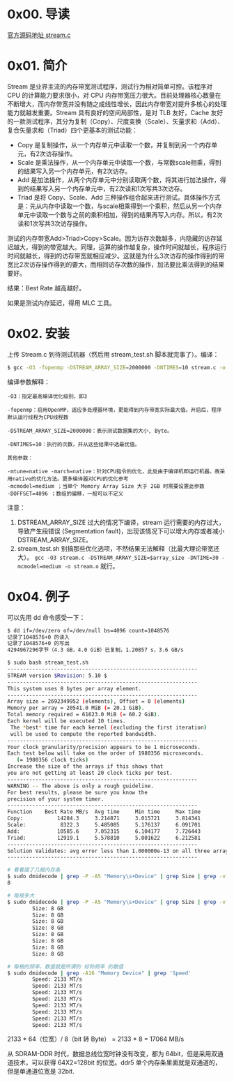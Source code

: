 # 0x00. 导读

[官方源码地址 stream.c](http://www.cs.virginia.edu/stream/FTP/Code/stream.c)

# 0x01. 简介

Stream 是业界主流的内存带宽测试程序，测试行为相对简单可控。该程序对 CPU 的计算能力要求很小，对 CPU 内存带宽压力很大。目前处理器核心数量在不断增大，而内存带宽并没有随之成线性增长，因此内存带宽对提升多核心的处理能力就越发重要。Stream 具有良好的空间局部性，是对 TLB 友好，Cache 友好的一款测试程序，其分为复制（Copy）、尺度变换（Scale）、矢量求和（Add）、复合矢量求和（Triad）四个更基本的测试功能：

- Copy 是复制操作，从一个内存单元中读取一个数，并复制到另一个内存单元，有2次访存操作。
- Scale 是乘法操作，从一个内存单元中读取一个数，与常数scale相乘，得到的结果写入另一个内存单元，有2次访存。
- Add 是加法操作，从两个内存单元中分别读取两个数，将其进行加法操作，得到的结果写入另一个内存单元中，有2次读和1次写共3次访存。
- Triad 是将 Copy、Scale、Add 三种操作组合起来进行测试。具体操作方式是：先从内存中读取一个数，与scale相乘得到一个乘积，然后从另一个内存单元中读取一个数与之前的乘积相加，得到的结果再写入内存。所以，有2次读和1次写共3次访存操作。

测试的内存带宽Add>Triad>Copy>Scale。因为访存次数越多，内隐藏的访存延迟越大，得到的带宽越大。同理，运算的操作越复杂，操作时间就越长，程序运行时间就越长，得到的访存带宽就相应减少。这就是为什么3次访存的操作得到的带宽比2次访存操作得到的要大，而相同访存次数的操作，加法要比乘法得到的结果要好。

结果：Best Rate 越高越好。

如果是测试内存延迟，得用 MLC 工具。

# 0x02. 安装

上传 Stream.c 到待测试机器（然后用 stream_test.sh 脚本就完事了）。编译：
```bash
$ gcc -O3 -fopenmp -DSTREAM_ARRAY_SIZE=2000000 -DNTIMES=10 stream.c -o stream
```

编译参数解释：
```
-O3：指定最高编译优化级别，即3

-fopenmp：启用OpenMP，适应多处理器环境，更能得到内存带宽实际最大值。开启后，程序默认运行线程为CPU线程数

-DSTREAM_ARRAY_SIZE=2000000：表示测试数据集的大小, Byte。

-DNTIMES=10：执行的次数，并从这些结果中选最优值。

其他参数：

-mtune=native -march=native：针对CPU指令的优化，此处由于编译机即运行机器。故采用native的优化方法。更多编译器对CPU的优化参考
-mcmodel=medium ；当单个 Memory Array Size 大于 2GB 时需要设置此参数
-DOFFSET=4096 ；数组的偏移，一般可以不定义
```

注意：
1. DSTREAM_ARRAY_SIZE 过大的情况下编译，stream 运行需要的内存过大，导致产生段错误 (Segmentation fault)，出现该情况下可以增大内存或者减小 DSTREAM_ARRAY_SIZE。
2. stream_test.sh 别搞那些优化选项，不然结果无法解释（比最大理论带宽还大）。 `gcc -O3 stream.c -DSTREAM_ARRAY_SIZE=$array_size -DNTIME=30 -mcmodel=medium -o stream.o` 就行。

# 0x04. 例子

可以先用 dd 命令感受一下：
```bash
$ dd if=/dev/zero of=/dev/null bs=4096 count=1048576
记录了1048576+0 的读入
记录了1048576+0 的写出
4294967296字节（4.3 GB，4.0 GiB）已复制，1.20857 s，3.6 GB/s
```

```bash
$ sudo bash stream_test.sh
-------------------------------------------------------------
STREAM version $Revision: 5.10 $
-------------------------------------------------------------
This system uses 8 bytes per array element.
-------------------------------------------------------------
Array size = 2692349952 (elements), Offset = 0 (elements)
Memory per array = 20541.0 MiB (= 20.1 GiB).
Total memory required = 61623.0 MiB (= 60.2 GiB).
Each kernel will be executed 10 times.
 The *best* time for each kernel (excluding the first iteration)
 will be used to compute the reported bandwidth.
-------------------------------------------------------------
Your clock granularity/precision appears to be 1 microseconds.
Each test below will take on the order of 1980356 microseconds.
   (= 1980356 clock ticks)
Increase the size of the arrays if this shows that
you are not getting at least 20 clock ticks per test.
-------------------------------------------------------------
WARNING -- The above is only a rough guideline.
For best results, please be sure you know the
precision of your system timer.
-------------------------------------------------------------
Function    Best Rate MB/s  Avg time     Min time     Max time
Copy:           14284.3     3.214871     3.015721     3.814341
Scale:           8322.3     5.485085     5.176137     6.091701
Add:            10585.6     7.052315     6.104177     7.726443
Triad:          12919.1     5.578810     5.001622     6.212581
-------------------------------------------------------------
Solution Validates: avg error less than 1.000000e-13 on all three arrays
-------------------------------------------------------------
```


```bash
# 看看插了几根内存条
$ sudo dmidecode | grep -P -A5 "Memory\s+Device" | grep Size | grep -v Range | grep -v "No Module Installed" | wc -l
8

# 每根多大
$ sudo dmidecode | grep -P -A5 "Memory\s+Device" | grep Size | grep -v Range | grep -v "No Module Installed"
        Size: 8 GB
        Size: 8 GB
        Size: 8 GB
        Size: 8 GB
        Size: 8 GB
        Size: 8 GB
        Size: 8 GB
        Size: 8 GB

# 每根的频率，数值就是所谓的 标称频率 的数值
$ sudo dmidecode | grep -A16 "Memory Device" | grep 'Speed'
        Speed: 2133 MT/s
        Speed: 2133 MT/s
        Speed: 2133 MT/s
        Speed: 2133 MT/s
        Speed: 2133 MT/s
        Speed: 2133 MT/s
        Speed: 2133 MT/s
        Speed: 2133 MT/s
```

2133 * 64（位宽）/ 8（bit 转 Byte） = 2133 * 8 = 17064 MB/s

从 SDRAM-DDR 时代，数据总线位宽时钟没有改变，都为 64bit，但是采用双通道技术，可以获得 64X2=128bit 的位宽。ddr5 单个内存条里面就是双通道的，但是单通道位宽是 32bit.